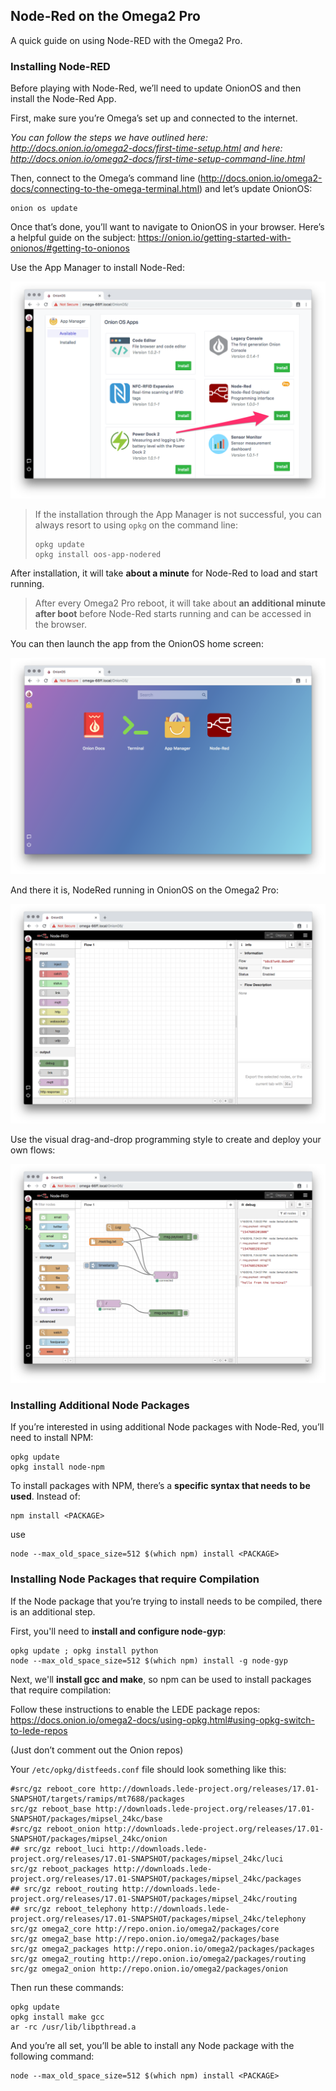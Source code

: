 ## Node-Red on the Omega2 Pro

A quick guide on using Node-RED with the Omega2 Pro.

### Installing Node-RED

Before playing with Node-Red, we’ll need to update OnionOS and then install the Node-Red App.

First, make sure you’re Omega’s set up and connected to the internet. 

*You can follow the steps we have outlined here: http://docs.onion.io/omega2-docs/first-time-setup.html
and here: http://docs.onion.io/omega2-docs/first-time-setup-command-line.html*

Then, connect to the Omega’s command line (http://docs.onion.io/omega2-docs/connecting-to-the-omega-terminal.html) and let’s update OnionOS:
```
onion os update
```

Once that’s done, you’ll want to navigate to OnionOS in your browser. Here’s a helpful guide on the subject: https://onion.io/getting-started-with-onionos/#getting-to-onionos

Use the App Manager to install Node-Red:

![install](images/node-red-0-install.png)

> If the installation through the App Manager is not successful, you can always resort to using `opkg` on the command line:
> ```
> opkg update
> opkg install oos-app-nodered
> ```

After installation, it will take **about a minute** for Node-Red to load and start running. 

> After every Omega2 Pro reboot, it will take about **an additional minute after boot** before Node-Red starts running and can be accessed in the browser.

You can then launch the app from the OnionOS home screen:

![home screen](images/node-red-1-home-screen.png)

And there it is, NodeRed running in OnionOS on the Omega2 Pro:

![running](images/node-red-2-empty-flow.png)

Use the visual drag-and-drop programming style to create and deploy your own flows:

![flow](images/node-red-3-flow.png)

### Installing Additional Node Packages
If you’re interested in using additional Node packages with Node-Red, you’ll need to install NPM:
```
opkg update
opkg install node-npm
```

To install packages with NPM, there’s a **specific syntax that needs to be used**.
Instead of:
```
npm install <PACKAGE>
```
use
```
node --max_old_space_size=512 $(which npm) install <PACKAGE>
```

### Installing Node Packages that require Compilation
If the Node package that you’re trying to install needs to be compiled, there is an additional step.

First, you'll need to **install and configure node-gyp**:
```
opkg update ; opkg install python
node --max_old_space_size=512 $(which npm) install -g node-gyp
```

Next, we'll **install gcc and make**, so npm can be used to install packages that require compilation:

Follow these instructions to enable the LEDE package repos: https://docs.onion.io/omega2-docs/using-opkg.html#using-opkg-switch-to-lede-repos

(Just don’t comment out the Onion repos)

Your `/etc/opkg/distfeeds.conf` file should look something like this:
```
#src/gz reboot_core http://downloads.lede-project.org/releases/17.01-SNAPSHOT/targets/ramips/mt7688/packages
src/gz reboot_base http://downloads.lede-project.org/releases/17.01-SNAPSHOT/packages/mipsel_24kc/base
#src/gz reboot_onion http://downloads.lede-project.org/releases/17.01-SNAPSHOT/packages/mipsel_24kc/onion
## src/gz reboot_luci http://downloads.lede-project.org/releases/17.01-SNAPSHOT/packages/mipsel_24kc/luci
src/gz reboot_packages http://downloads.lede-project.org/releases/17.01-SNAPSHOT/packages/mipsel_24kc/packages
## src/gz reboot_routing http://downloads.lede-project.org/releases/17.01-SNAPSHOT/packages/mipsel_24kc/routing
## src/gz reboot_telephony http://downloads.lede-project.org/releases/17.01-SNAPSHOT/packages/mipsel_24kc/telephony
src/gz omega2_core http://repo.onion.io/omega2/packages/core
src/gz omega2_base http://repo.onion.io/omega2/packages/base
src/gz omega2_packages http://repo.onion.io/omega2/packages/packages
src/gz omega2_routing http://repo.onion.io/omega2/packages/routing
src/gz omega2_onion http://repo.onion.io/omega2/packages/onion
```

Then run these commands:
```
opkg update
opkg install make gcc
ar -rc /usr/lib/libpthread.a
```

And you’re all set, you’ll be able to install any Node package with the following command:
```
node --max_old_space_size=512 $(which npm) install <PACKAGE>
```
